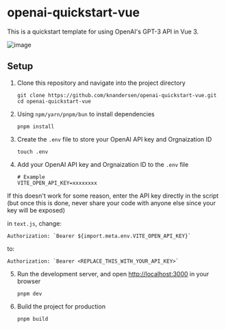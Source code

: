 # openai-quickstart-vue

This is a quickstart template for using OpenAI's GPT-3 API in Vue 3.

![image](./assets/preview.png)

## Setup

1. Clone this repository and navigate into the project directory

   ```shell
   git clone https://github.com/knandersen/openai-quickstart-vue.git
   cd openai-quickstart-vue
   ```

2. Using `npm/yarn/pnpm/bun` to install dependencies

   ```shell
   pnpm install
   ```

3. Create the `.env` file to store your OpenAI API key and Orgnaization ID

   ```shell
   touch .env
   ```

4. Add your OpenAI API key and Orgnaization ID to the `.env` file

   ```shell
   # Example
   VITE_OPEN_API_KEY=xxxxxxxx
   ```

If this doesn't work for some reason, enter the API key directly in the script (but once this is done, never share your code with anyone else since your key will be exposed)

in `text.js`, change:

```
Authorization: `Bearer ${import.meta.env.VITE_OPEN_API_KEY}`
```

to:

```
Authorization: `Bearer <REPLACE_THIS_WITH_YOUR_API_KEY>`
```

5. Run the development server, and open [http://localhost:3000](http://localhost:3000) in your browser

   ```shell
   pnpm dev
   ```

6. Build the project for production

   ```shell
   pnpm build
   ```
